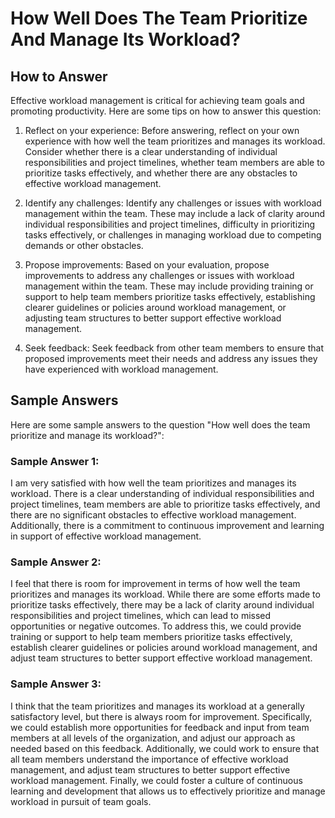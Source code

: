 How Well Does The Team Prioritize And Manage Its Workload?
=================================================================================

How to Answer
-------------

Effective workload management is critical for achieving team goals and promoting productivity. Here are some tips on how to answer this question:

1. Reflect on your experience: Before answering, reflect on your own experience with how well the team prioritizes and manages its workload. Consider whether there is a clear understanding of individual responsibilities and project timelines, whether team members are able to prioritize tasks effectively, and whether there are any obstacles to effective workload management.

2. Identify any challenges: Identify any challenges or issues with workload management within the team. These may include a lack of clarity around individual responsibilities and project timelines, difficulty in prioritizing tasks effectively, or challenges in managing workload due to competing demands or other obstacles.

3. Propose improvements: Based on your evaluation, propose improvements to address any challenges or issues with workload management within the team. These may include providing training or support to help team members prioritize tasks effectively, establishing clearer guidelines or policies around workload management, or adjusting team structures to better support effective workload management.

4. Seek feedback: Seek feedback from other team members to ensure that proposed improvements meet their needs and address any issues they have experienced with workload management.

Sample Answers
--------------

Here are some sample answers to the question "How well does the team prioritize and manage its workload?":

### Sample Answer 1:

I am very satisfied with how well the team prioritizes and manages its workload. There is a clear understanding of individual responsibilities and project timelines, team members are able to prioritize tasks effectively, and there are no significant obstacles to effective workload management. Additionally, there is a commitment to continuous improvement and learning in support of effective workload management.

### Sample Answer 2:

I feel that there is room for improvement in terms of how well the team prioritizes and manages its workload. While there are some efforts made to prioritize tasks effectively, there may be a lack of clarity around individual responsibilities and project timelines, which can lead to missed opportunities or negative outcomes. To address this, we could provide training or support to help team members prioritize tasks effectively, establish clearer guidelines or policies around workload management, and adjust team structures to better support effective workload management.

### Sample Answer 3:

I think that the team prioritizes and manages its workload at a generally satisfactory level, but there is always room for improvement. Specifically, we could establish more opportunities for feedback and input from team members at all levels of the organization, and adjust our approach as needed based on this feedback. Additionally, we could work to ensure that all team members understand the importance of effective workload management, and adjust team structures to better support effective workload management. Finally, we could foster a culture of continuous learning and development that allows us to effectively prioritize and manage workload in pursuit of team goals.

